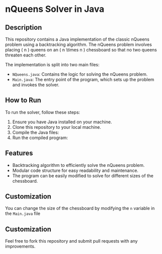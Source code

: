 # nQueens Solver in Java

## Description
This repository contains a Java implementation of the classic nQueens problem using a backtracking algorithm. The nQueens problem involves placing \( n \) queens on an \( n \times n \) chessboard so that no two queens threaten each other.

The implementation is split into two main files:
- `NQueens.java`: Contains the logic for solving the nQueens problem.
- `Main.java`: The entry point of the program, which sets up the problem and invokes the solver.

## How to Run
To run the solver, follow these steps:
1. Ensure you have Java installed on your machine.
2. Clone this repository to your local machine.
3. Compile the Java files:
4. Run the compiled program:


## Features
- Backtracking algorithm to efficiently solve the nQueens problem.
- Modular code structure for easy readability and maintenance.
- The program can be easily modified to solve for different sizes of the chessboard.

## Customization
You can change the size of the chessboard by modifying the `n` variable in the `Main.java` file

## Customization
Feel free to fork this repository and submit pull requests with any improvements.
